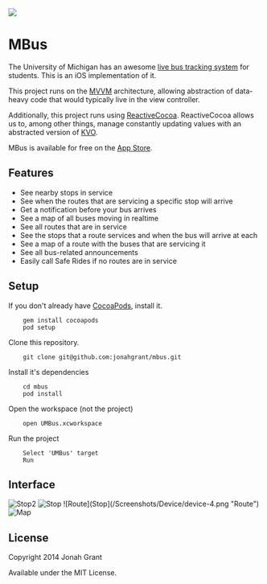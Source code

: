 <img align="center" src="/Icons/header.png">

# MBus
The University of Michigan has an awesome [live bus tracking system](http://mbus.pts.umich.edu/) for students.  This is an iOS implementation of it.

This project runs on the [MVVM](http://en.wikipedia.org/wiki/Model_View_ViewModel) architecture, allowing abstraction of data-heavy code that would typically live in the view controller.

Additionally, this project runs using [ReactiveCocoa](https://github.com/blog/1107-reactivecocoa-for-a-better-world).  ReactiveCocoa allows us to, among other things, manage constantly updating values with an abstracted version of [KVO](https://developer.apple.com/library/Mac/documentation/Cocoa/Conceptual/KeyValueObserving/KeyValueObserving.html).

MBus is available for free on the [App Store](https://itunes.apple.com/us/app/mbus-bus-info-for-university/id777435172?mt=8).
## Features

+  See nearby stops in service
+ See when the routes that are servicing a specific stop will arrive
+ Get a notification before your bus arrives
+ See a map of all buses moving in realtime
+ See all routes that are in service
+ See the stops that a route services and when the bus will arrive at each
+ See a map of a route with the buses that are servicing it
+ See all bus-related announcements
+ Easily call Safe Rides if no routes are in service

## Setup

If you don't already have [CocoaPods](http://cocoapods.org/), install it.

        gem install cocoapods
        pod setup

Clone this repository.

		git clone git@github.com:jonahgrant/mbus.git

Install it's dependencies

		cd mbus
		pod install

Open the workspace (not the project)

		open UMBus.xcworkspace

Run the project

		Select 'UMBus' target
		Run

## Interface
![Stop2](/Screenshots/Device/device-1.png "Stops")
![Stop](/Screenshots/Device/device-3.png "Stop")
![Route](Stop](/Screenshots/Device/device-4.png "Route")
![Map](/Screenshots/Device/device-5.png "Map")

## License
Copyright 2014 Jonah Grant

Available under the MIT License.

